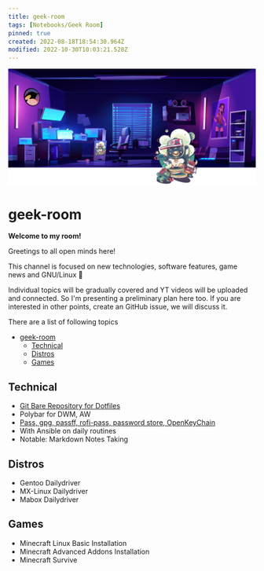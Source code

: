 ```yaml
---
title: geek-room
tags: [Notebooks/Geek Room]
pinned: true
created: 2022-08-18T18:54:30.964Z
modified: 2022-10-30T10:03:21.528Z
---
```


![geek-room-banner](attachments/geek-room-banner.png)

# geek-room

**Welcome to my room!**

Greetings to all open minds here!

This channel is focused on new technologies, software features, game news and GNU/Linux :penguin:

Individual topics will be gradually covered and YT videos will be uploaded and connected. So I'm presenting a preliminary plan here too. If you are interested in other points, create an GitHub issue, we will discuss it.

There are a list of following topics

<!--ts-->
* [geek-room](#geek-room)
   * [Technical](#technical)
   * [Distros](#distros)
   * [Games](#games)

<!-- Added by: box, at: Sun Oct 30 01:52:31 PM CET 2022 -->

<!--te-->

## Technical

* [Git Bare Repository for Dotfiles](git-bare-repo/git-bare-repo.md)
* Polybar for DWM, AW
* [Pass, gpg, passff, rofi-pass, password store, OpenKeyChain](pass-zx2c4/pass-zx2c4.md)
* With Ansible on daily routines
* Notable: Markdown Notes Taking

## Distros

* Gentoo Dailydriver
* MX-Linux Dailydriver
* Mabox Dailydriver

## Games
* Minecraft Linux Basic Installation
* Minecraft Advanced Addons Installation
* Minecraft Survive
